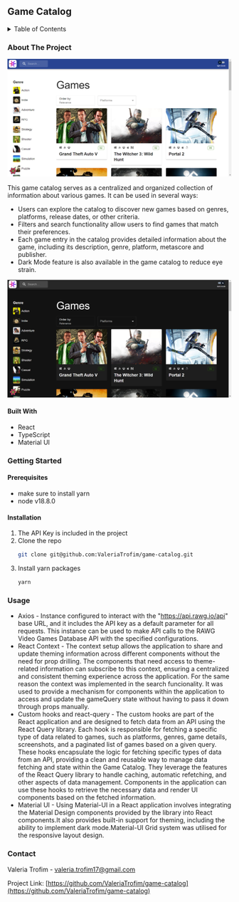 ## Game Catalog

<details>
  <summary>Table of Contents</summary>
  <ol>
    <li>
      <a href="#about-the-project">About The Project</a>
      <ul>
        <li><a href="#built-with">Built With</a></li>
      </ul>
    </li>
    <li>
      <a href="#getting-started">Getting Started</a>
      <ul>
        <li><a href="#prerequisites">Prerequisites</a></li>
        <li><a href="#installation">Installation</a></li>
      </ul>
    </li>
    <li><a href="#usage">Usage</a></li>
    <li><a href="#contact">Contact</a></li>
  </ol>
</details>

### About The Project

![Game Catalog](./assets/homepage.png)

This game catalog serves as a centralized and organized collection of information about various games. It can be used in several ways:

- Users can explore the catalog to discover new games based on genres, platforms, release dates, or other criteria.
- Filters and search functionality allow users to find games that match their preferences.
- Each game entry in the catalog provides detailed information about the game, including its description, genre, platform, metascore and publisher.
- Dark Mode feature is also available in the game catalog to reduce eye strain.

![Dark Mode](./assets/darkmode.png)

#### Built With

- React
- TypeScript
- Material UI

### Getting Started

#### Prerequisites

- make sure to install yarn
- node v18.8.0

#### Installation

1. The API Key is included in the project
2. Clone the repo
   ```sh
   git clone git@github.com:ValeriaTrofim/game-catalog.git
   ```
3. Install yarn packages
   ```sh
   yarn
   ```

### Usage

- Axios -
  Instance configured to interact with the "https://api.rawg.io/api" base URL, and it includes the API key as a default parameter for all requests. This instance can be used to make API calls to the RAWG Video Games Database API with the specified configurations.
- React Context -
  The context setup allows the application to share and update theming information across different components without the need for prop drilling. The components that need access to theme-related information can subscribe to this context, ensuring a centralized and consistent theming experience across the application. For the same reason the context was implemented in the search funcionality. It was used to provide a mechanism for components within the application to access and update the gameQuery state without having to pass it down through props manually.
- Custom hooks and react-query -
  The custom hooks are part of the React application and are designed to fetch data from an API using the React Query library. Each hook is responsible for fetching a specific type of data related to games, such as platforms, genres, game details, screenshots, and a paginated list of games based on a given query. These hooks encapsulate the logic for fetching specific types of data from an API, providing a clean and reusable way to manage data fetching and state within the Game Catalog. They leverage the features of the React Query library to handle caching, automatic refetching, and other aspects of data management. Components in the application can use these hooks to retrieve the necessary data and render UI components based on the fetched information.
- Material UI -
  Using Material-UI in a React application involves integrating the Material Design components provided by the library into React components.It also provides built-in support for theming, including the ability to implement dark mode.Material-UI Grid system was utilised for the responsive layout design.

### Contact

Valeria Trofim - valeria.trofim17@gmail.com

Project Link: [https://github.com/ValeriaTrofim/game-catalog](https://github.com/ValeriaTrofim/game-catalog)
